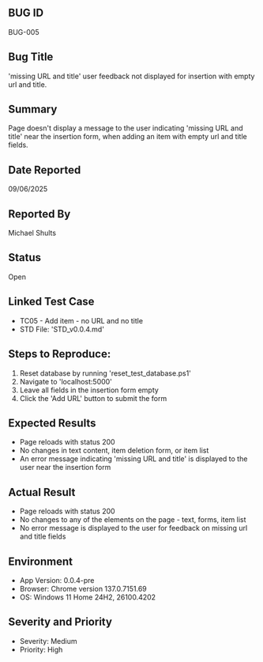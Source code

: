## BUG ID
BUG-005

## Bug Title
'missing URL and title' user feedback not displayed for insertion with empty url and title.

## Summary
Page doesn't display a message to the user indicating 'missing URL and title' near the insertion form, when adding an item with empty url and title fields.

## Date Reported
09/06/2025 

## Reported By
Michael Shults

## Status
Open

## Linked Test Case
- TC05 - Add item - no URL and no title
- STD File: 'STD_v0.0.4.md'

## Steps to Reproduce:
1. Reset database by running 'reset_test_database.ps1'
2. Navigate to 'localhost:5000'
3. Leave all fields in the insertion form empty
3. Click the 'Add URL' button to submit the form

## Expected Results
- Page reloads with status 200
- No changes in text content, item deletion form, or item list
- An error message indicating 'missing URL and title' is displayed to the user near the insertion form

## Actual Result
- Page reloads with status 200
- No changes to any of the elements on the page - text,  forms, item list
- No error message is displayed to the user for feedback on missing url and title fields 


## Environment
- App Version: 0.0.4-pre
- Browser: Chrome version 137.0.7151.69
- OS: Windows 11 Home 24H2, 26100.4202

## Severity and Priority
- Severity: Medium
- Priority: High


